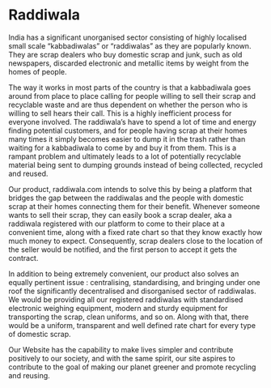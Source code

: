 # Raddiwala

India has a significant unorganised sector consisting of highly localised small scale “kabbadiwalas” or “raddiwalas” as they are popularly known. They are scrap dealers who buy domestic scrap and junk, such as old newspapers, discarded electronic and metallic items by weight from the homes of people.
 
The way it works in most parts of the country is that a kabbadiwala goes around from place to place calling for people willing to sell their scrap and recyclable waste and are thus dependent on whether the person who is willing to sell hears their call. 
This is a highly inefficient process for everyone involved. The raddiwala’s have to spend a lot of time and energy finding potential customers, and for people having scrap at their homes many times it simply becomes easier to dump it in the trash rather than waiting for a kabbadiwala to come by and buy it from them. This is a rampant problem and ultimately leads to a lot of potentially recyclable material being sent to dumping grounds instead of being collected, recycled and reused.

Our product, raddiwala.com intends to solve this by being a platform that bridges the gap between the raddiwalas and the people with domestic scrap at their homes connecting them for their benefit.
 Whenever someone wants to sell their scrap, they can easily book a scrap dealer, aka a raddiwala registered with our platform to come to their place at a convenient time, along with a fixed rate chart so that they know exactly how much money to expect. Consequently, scrap dealers close to the location of the seller would be notified, and the first person to accept it gets the contract. 

In addition to being extremely convenient, our product also solves an equally pertinent issue : centralising, standardising, and bringing under one roof the significantly decentralised and disorganised sector of raddiwalas. 
We would be providing all our registered raddiwalas with standardised electronic weighing equipment, modern and sturdy equipment for transporting the scrap, clean uniforms, and so on. 
Along with that, there would be a uniform, transparent and well defined rate chart for every type of domestic scrap.

Our Website has the capability to make lives simpler and contribute positively to our society, and with the same spirit, our site aspires to contribute to the goal of making our planet greener and promote recycling and reusing.



